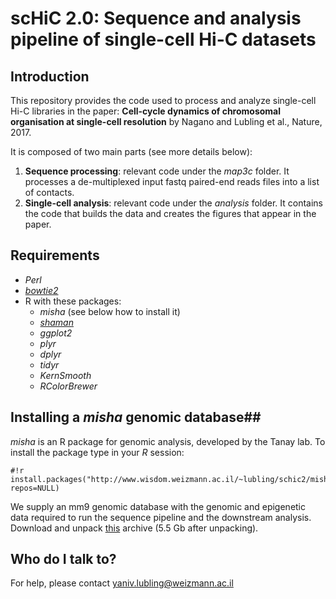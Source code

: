 # scHiC 2.0: Sequence and analysis pipeline of single-cell Hi-C datasets #

## Introduction ##

This repository provides the code used to process and analyze single-cell Hi-C libraries in the paper: **Cell-cycle dynamics of chromosomal organisation at single-cell resolution** by Nagano and Lubling et al., Nature, 2017.

It is composed of two main parts (see more details below):

1. **Sequence processing**: relevant code under the _map3c_ folder. It processes a de-multiplexed input fastq paired-end reads files into a list of contacts. 
2. **Single-cell analysis**: relevant code under the _analysis_ folder. It contains the code that builds the data and creates the figures that appear in the paper. 

## Requirements ##
- _Perl_ 
- [_bowtie2_](http://bowtie-bio.sourceforge.net/bowtie2/index.shtml) 
- R with these packages:
    * _misha_ (see below how to install it)
    * [_shaman_](https://bitbucket.org/tanaylab/shaman)
    * _ggplot2_
    * _plyr_
    * _dplyr_
    * _tidyr_
    * _KernSmooth_
    * _RColorBrewer_


## Installing a _misha_ genomic database##
_misha_ is an R package for genomic analysis, developed by the Tanay lab. To install the package type in your _R_ session:
```
#!r
install.packages("http://www.wisdom.weizmann.ac.il/~lubling/schic2/misha_3.5.6.tar.gz", repos=NULL)
```

We supply an mm9 genomic database with the genomic and epigenetic data required to run the sequence pipeline and the downstream analysis. Download and unpack [this]("http://www.wisdom.weizmann.ac.il/~lubling/schic2/schic2_mm9_db.tar.gz") archive (5.5 Gb after unpacking). 

## Who do I talk to? ##
For help, please contact yaniv.lubling@weizmann.ac.il